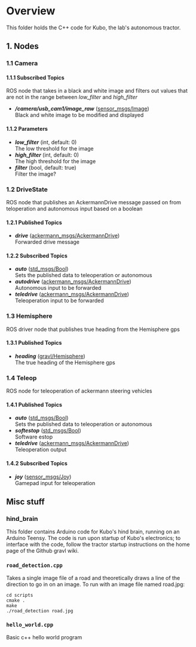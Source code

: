 # Overview
This folder holds the C++ code for Kubo, the lab's autonomous tractor.

## 1. Nodes

<!-- ********************Camera******************** -->
### 1.1 Camera

#### 1.1.1 Subscribed Topics
ROS node that takes in a black and white image and filters out values that are not in the range between _low_filter_ and _high_filter_
- __*/camera/usb_cam1/image_raw*__ ([sensor_msgs/Image](http://docs.ros.org/api/sensor_msgs/html/msg/Image.html))<br/>
Black and white image to be modified and displayed

#### 1.1.2 Parameters
- __*low_filter*__ (int, default: 0)<br/>
The low threshold for the image
- __*high_filter*__ (int, default: 0)<br/>
The high threshold for the image
- __*filter*__ (bool, default: true)<br/>
Filter the image?


<!-- ********************DriveState******************** -->
### 1.2 DriveState
ROS node that publishes an AckermannDrive message passed on from teloperation and autonomous input based on a boolean

#### 1.2.1 Published Topics
- __*drive*__ ([ackermann_msgs/AckermannDrive](http://docs.ros.org/api/ackermann_msgs/html/msg/AckermannDrive.html))<br/>
Forwarded drive message

#### 1.2.2 Subscribed Topics
- __*auto*__ ([std_msgs/Bool](http://docs.ros.org/api/std_msgs/html/msg/Bool.html))<br/>
Sets the published data to teleoperation or autonomous
- __*autodrive*__ ([ackermann_msgs/AckermannDrive](http://docs.ros.org/api/ackermann_msgs/html/msg/AckermannDrive.html))<br/>
Autonomous input to be forwarded
- __*teledrive*__ ([ackermann_msgs/AckermannDrive](http://docs.ros.org/api/ackermann_msgs/html/msg/AckermannDrive.html))<br/>
Teleoperation input to be forwarded


<!-- ********************Hemisphere******************** -->
### 1.3 Hemisphere
ROS driver node that publishes true heading from the Hemisphere gps

#### 1.3.1 Published Topics
- __*heading*__ ([gravl/Hemisphere](https://github.com/olinrobotics/gravl/blob/master/msg/Hemisphere.msg))<br/>
The true heading of the Hemisphere gps


<!-- ********************Teleop******************** -->
### 1.4 Teleop
ROS node for teleoperation of ackermann steering vehicles

#### 1.4.1 Published Topics
- __*auto*__ ([std_msgs/Bool](http://docs.ros.org/api/std_msgs/html/msg/Bool.html))<br/>
Sets the published data to teleoperation or autonomous
- __*softestop*__ ([std_msgs/Bool](http://docs.ros.org/api/std_msgs/html/msg/Bool.html))<br/>
Software estop
- __*teledrive*__ ([ackermann_msgs/AckermannDrive](http://docs.ros.org/api/ackermann_msgs/html/msg/AckermannDrive.html))<br/>
Teleoperation output

#### 1.4.2 Subscribed Topics
- __*joy*__ ([sensor_msgs/Joy](http://docs.ros.org/api/sensor_msgs/html/msg/Joy.html))<br/>
Gamepad input for teleoperation


## Misc stuff

### hind_brain
This folder contains Arduino code for Kubo's hind brain, running on an Arduino
Teensy. The code is run upon startup of Kubo's electronics; to interface with
the code, follow the tractor startup instructions on the home page of the Github
gravl wiki.

### `road_detection.cpp`
Takes a single image file of a road and theoretically draws a line of the direction to go in on an image.
To run with an image file named road.jpg:
```
cd scripts
cmake .
make
./road_detection road.jpg
```

### `hello_world.cpp`
Basic c++ hello world program